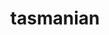 ---
title: "tasmanian"
layout: cache
categories: [package, v0.19]
meta: {"versions": ["7.9"], "compilers": ["gcc@=11.1.0", "oneapi@=2022.1.0"], "oss": ["ubuntu20.04"], "platforms": ["linux"], "targets": ["x86_64"], "stacks": ["e4s", "e4s-oneapi"], "num_specs": 4, "num_specs_by_stack": {"e4s": 3, "e4s-oneapi": 1}}
spec_details: [{"hash": "sjzqbla3zn6xxtpihotzhz3kowkvur4p", "compiler": "gcc@=11.1.0", "versions": ["7.9"], "os": "ubuntu20.04", "platform": "linux", "target": "x86_64", "variants": ["~blas", "build_system=cmake", "build_type=Release", "~cuda", "~fortran", "~ipo", "~magma", "+mpi", "~openmp", "~python", "~rocm", "~xsdkflags"], "stacks": ["e4s"], "size": "-", "tarball": "https://binaries.spack.io/releases/v0.19/build_cache/linux-ubuntu20.04-x86_64/gcc-11.1.0/tasmanian-7.9/linux-ubuntu20.04-x86_64-gcc-11.1.0-tasmanian-7.9-sjzqbla3zn6xxtpihotzhz3kowkvur4p.spack"}, {"hash": "qpac3afkys45xbdigkvaqrpc2ftdgymz", "compiler": "gcc@=11.1.0", "versions": ["7.9"], "os": "ubuntu20.04", "platform": "linux", "target": "x86_64", "variants": ["amdgpu_target=gfx90a", "~blas", "build_system=cmake", "build_type=Release", "~cuda", "~fortran", "~ipo", "~magma", "+mpi", "~openmp", "~python", "+rocm", "~xsdkflags"], "stacks": ["e4s"], "size": "-", "tarball": "https://binaries.spack.io/releases/v0.19/build_cache/linux-ubuntu20.04-x86_64/gcc-11.1.0/tasmanian-7.9/linux-ubuntu20.04-x86_64-gcc-11.1.0-tasmanian-7.9-qpac3afkys45xbdigkvaqrpc2ftdgymz.spack"}, {"hash": "rzprmfmypavlmyspmmsm22sypnkis3al", "compiler": "gcc@=11.1.0", "versions": ["7.9"], "os": "ubuntu20.04", "platform": "linux", "target": "x86_64", "variants": ["~blas", "build_system=cmake", "build_type=Release", "+cuda", "cuda_arch=80", "~fortran", "~ipo", "~magma", "+mpi", "~openmp", "~python", "~rocm", "~xsdkflags"], "stacks": ["e4s"], "size": "-", "tarball": "https://binaries.spack.io/releases/v0.19/build_cache/linux-ubuntu20.04-x86_64/gcc-11.1.0/tasmanian-7.9/linux-ubuntu20.04-x86_64-gcc-11.1.0-tasmanian-7.9-rzprmfmypavlmyspmmsm22sypnkis3al.spack"}, {"hash": "mqlsr6iisqkkkli7aw7o7xpqcecw7lay", "compiler": "oneapi@=2022.1.0", "versions": ["7.9"], "os": "ubuntu20.04", "platform": "linux", "target": "x86_64", "variants": ["~blas", "build_system=cmake", "build_type=Release", "~cuda", "~fortran", "~ipo", "~magma", "+mpi", "~openmp", "~python", "~rocm", "~xsdkflags"], "stacks": ["e4s-oneapi"], "size": "-", "tarball": "https://binaries.spack.io/releases/v0.19/build_cache/linux-ubuntu20.04-x86_64/oneapi-2022.1.0/tasmanian-7.9/linux-ubuntu20.04-x86_64-oneapi-2022.1.0-tasmanian-7.9-mqlsr6iisqkkkli7aw7o7xpqcecw7lay.spack"}]
---